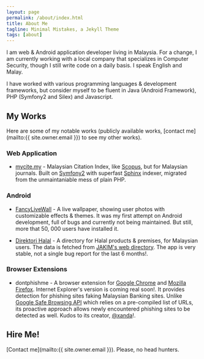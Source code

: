 ```yaml
---
layout: page
permalink: /about/index.html
title: About Me
tagline: Minimal Mistakes, a Jekyll Theme
tags: [about]
---
```


I am web & Android application developer living in Malaysia. For a change, I am currently working with a local company that specializes in Computer Security, though I still write code on a daily basis. I speak English and Malay.

I have worked with various programming languages & development frameworks, but consider myself to be fluent in Java (Android Framework), PHP (Symfony2 and Silex) and Javascript.

## My Works

Here are some of my notable works (publicly available works, [contact me](mailto:{{ site.owner.email }}) to see my other works).

### Web Application

* [mycite.my](http://mycite.my ) - Malaysian Citation Index, like [Scopus](http://www.scopus.com), but for Malaysian journals. Built on [Symfony2](http://symfony.com) with superfast [Sphinx](http://sphinxsearch.com/) indexer, migrated from the unmaintaniable mess of plain PHP.

### Android

* [FancyLiveWall](https://play.google.com/store/apps/details?id=com.bulb_vision.wallpaper.fancylivewall&hl=en) - A live wallpaper, showing user photos with customizable effects & themes. It was my first attempt on Android development, full of bugs and currently not being maintained. But still, more that 50, 000 users have installed it.

* [Direktori Halal](https://play.google.com/store/apps/details?id=com.blogspot.aptgetmoo.dhj&hl=en) - A directory for Halal products & premises, for Malaysian users. The data is fetched from [JAKIM's web directory](http://www.halal.gov.my/v3/index.php/ms/direktori-halal-malaysia/126-direktori-halal-malaysia). The app is very stable, not a single bug report for the last 6 months!.

### Browser Extensions

* dontphishme - A browser extension for [Google Chrome](https://chrome.google.com/webstore/detail/dontphishme/ekhmajimailppllbglbkopdjfenocpnl?hl=en) and [Mozilla Firefox](https://www.antiphishing.my/download-addon.php?b=firefox). Internet Explorer's version is coming real soon!. It provides detection for phishing sites faking Malaysian Banking sites. Unlike [Google Safe Browsing API](https://developers.google.com/safe-browsing/) which relies on a pre-compiled list of URLs, its proactive approach allows newly encountered phishing sites to be detected as well. Kudos to its creator, [@xanda](https://twitter.com/xanda)!.

## Hire Me!

[Contact me](mailto:{{ site.owner.email }}). Please, no head hunters.
